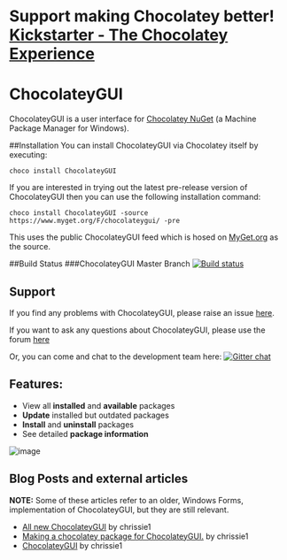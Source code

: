 # Support making Chocolatey better! [Kickstarter - The Chocolatey Experience](https://www.kickstarter.com/projects/ferventcoder/chocolatey-the-alternative-windows-store-like-yum)


# ChocolateyGUI
ChocolateyGUI is a user interface for [Chocolatey NuGet](http://chocolatey.org) (a Machine Package Manager for Windows).

##Installation
You can install ChocolateyGUI via Chocolatey itself by executing:
 
```choco install ChocolateyGUI```

If you are interested in trying out the latest pre-release version of ChocolateyGUI then you can use the following installation command:

```choco install ChocolateyGUI -source https://www.myget.org/F/chocolateygui/ -pre```

This uses the public ChocolateyGUI feed which is hosed on [MyGet.org](https://www.myget.org) as the source.

##Build Status
###ChocolateyGUI Master Branch
[![Build status](https://ci.appveyor.com/api/projects/status/21psh7flvro8buhm)](https://ci.appveyor.com/project/GaryEwanPark/chocolateygui)

## Support
If you find any problems with ChocolateyGUI, please raise an issue [here](https://github.com/chocolatey/ChocolateyGUI/issues/new).

If you want to ask any questions about ChocolateyGUI, please use the forum [here](https://groups.google.com/forum/#!forum/chocolateygui)

Or, you can come and chat to the development team here:
[![Gitter chat](https://badges.gitter.im/chocolatey/ChocolateyGUI.png)](https://gitter.im/chocolatey/ChocolateyGUI)

## Features:
* View all **installed** and **available** packages
* **Update** installed but outdated packages
* **Install** and **uninstall** packages
* See detailed **package information**

![image](https://cloud.githubusercontent.com/assets/1271146/4349077/4a3e3cbc-41a7-11e4-8806-63048ea626f3.png)

## Blog Posts and external articles

**NOTE:** Some of these articles refer to an older, Windows Forms, implementation of ChocolateyGUI, but they are still relevant.

* [All new ChocolateyGUI](http://blogs.lessthandot.com/index.php/SysAdmins/OS/Windows/all-new-chocolateygui) by chrissie1
* [Making a chocolatey package for ChocolateyGUI.](http://blogs.lessthandot.com/index.php/DesktopDev/MSTech/making-a-chocolatey-package) by chrissie1
* [ChocolateyGUI](http://blogs.lessthandot.com/index.php/DesktopDev/MSTech/chocolatey-gui) by chrissie1

